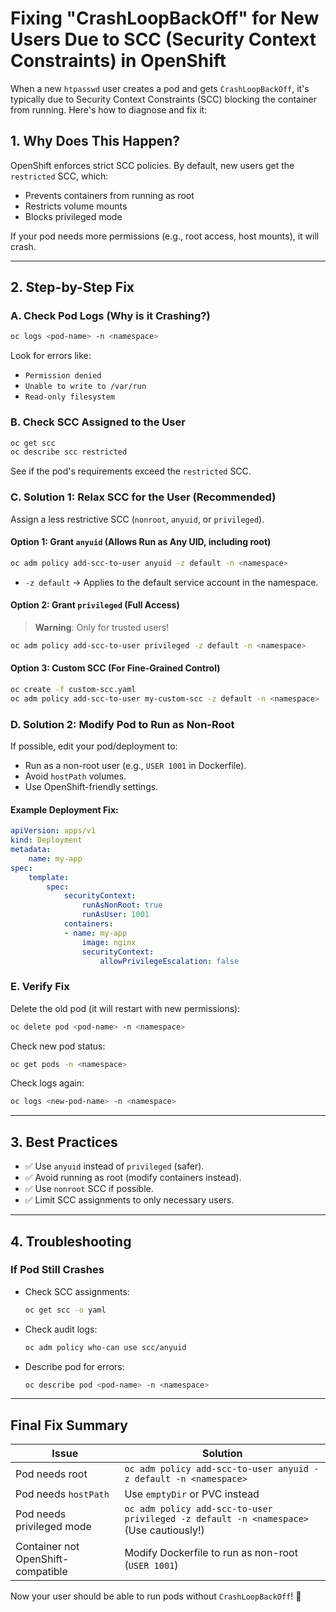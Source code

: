 # Fixing "CrashLoopBackOff" for New Users Due to SCC (Security Context Constraints) in OpenShift

When a new `htpasswd` user creates a pod and gets `CrashLoopBackOff`, it's typically due to Security Context Constraints (SCC) blocking the container from running. Here's how to diagnose and fix it:

## 1. Why Does This Happen?

OpenShift enforces strict SCC policies. By default, new users get the `restricted` SCC, which:

- Prevents containers from running as root
- Restricts volume mounts
- Blocks privileged mode

If your pod needs more permissions (e.g., root access, host mounts), it will crash.

---

## 2. Step-by-Step Fix

### A. Check Pod Logs (Why is it Crashing?)
```bash
oc logs <pod-name> -n <namespace>
```
Look for errors like:
- `Permission denied`
- `Unable to write to /var/run`
- `Read-only filesystem`

### B. Check SCC Assigned to the User
```bash
oc get scc
oc describe scc restricted
```
See if the pod's requirements exceed the `restricted` SCC.

### C. Solution 1: Relax SCC for the User (Recommended)

Assign a less restrictive SCC (`nonroot`, `anyuid`, or `privileged`).

#### Option 1: Grant `anyuid` (Allows Run as Any UID, including root)
```bash
oc adm policy add-scc-to-user anyuid -z default -n <namespace>
```
- `-z default` → Applies to the default service account in the namespace.

#### Option 2: Grant `privileged` (Full Access)
> **Warning**: Only for trusted users!
```bash
oc adm policy add-scc-to-user privileged -z default -n <namespace>
```

#### Option 3: Custom SCC (For Fine-Grained Control)
```bash
oc create -f custom-scc.yaml
oc adm policy add-scc-to-user my-custom-scc -z default -n <namespace>
```

### D. Solution 2: Modify Pod to Run as Non-Root

If possible, edit your pod/deployment to:
- Run as a non-root user (e.g., `USER 1001` in Dockerfile).
- Avoid `hostPath` volumes.
- Use OpenShift-friendly settings.

#### Example Deployment Fix:
```yaml
apiVersion: apps/v1
kind: Deployment
metadata:
    name: my-app
spec:
    template:
        spec:
            securityContext:
                runAsNonRoot: true
                runAsUser: 1001
            containers:
            - name: my-app
                image: nginx
                securityContext:
                    allowPrivilegeEscalation: false
```

### E. Verify Fix

Delete the old pod (it will restart with new permissions):
```bash
oc delete pod <pod-name> -n <namespace>
```

Check new pod status:
```bash
oc get pods -n <namespace>
```

Check logs again:
```bash
oc logs <new-pod-name> -n <namespace>
```

---

## 3. Best Practices

- ✅ Use `anyuid` instead of `privileged` (safer).
- ✅ Avoid running as root (modify containers instead).
- ✅ Use `nonroot` SCC if possible.
- ✅ Limit SCC assignments to only necessary users.

---

## 4. Troubleshooting

### If Pod Still Crashes
- Check SCC assignments:
    ```bash
    oc get scc -o yaml
    ```
- Check audit logs:
    ```bash
    oc adm policy who-can use scc/anyuid
    ```
- Describe pod for errors:
    ```bash
    oc describe pod <pod-name> -n <namespace>
    ```

---

## Final Fix Summary

| Issue                          | Solution                                                                 |
|--------------------------------|---------------------------------------------------------------------------|
| Pod needs root                 | `oc adm policy add-scc-to-user anyuid -z default -n <namespace>`          |
| Pod needs `hostPath`           | Use `emptyDir` or PVC instead                                            |
| Pod needs privileged mode      | `oc adm policy add-scc-to-user privileged -z default -n <namespace>` (Use cautiously!) |
| Container not OpenShift-compatible | Modify Dockerfile to run as non-root (`USER 1001`)                      |

Now your user should be able to run pods without `CrashLoopBackOff`! 🚀
